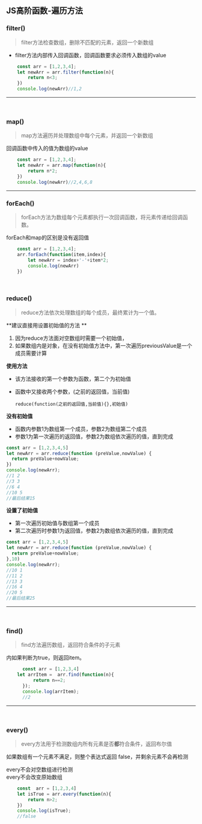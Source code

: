 ## JS高阶函数-遍历方法

### filter() 

> filter方法检查数组，删除不匹配的元素，返回一个新数组  

* filter方法内部传入回调函数，回调函数要求必须传入数组的value

```javascript
	const arr = [1,2,3,4];
	let newArr = arr.filter(function(n){
		return n<3;
	})
	console.log(newArr)//1,2
```

--------------------------------------------------
<br>

### map()

> map方法遍历并处理数组中每个元素，并返回一个新数组

回调函数中传入的值为数组的value

```javascript
	const arr = [1,2,3,4];
	let newArr = arr.map(function(n){
		return n*2;
	})
	console.log(newArr)//2,4,6,8
```

--------------------------------------------------

### forEach()

> forEach方法为数组每个元素都执行一次回调函数，将元素传递给回调函数。

forEach和map的区别是没有返回值

```js
	const arr = [1,2,3,4];
	arr.forEach(function(item,index){
		let newArr = index+'-'+item*2;
		console.log(newArr)
	})

```


<br>

### reduce()

> reduce方法依次处理数组的每个成员，最终累计为一个值。  

**建议直接用设置初始值的方法  **

1. 因为reduce方法面对空数组时需要一个初始值，  
2. 如果数组内是对象，在没有初始值方法中，第一次遍历previousValue是一个成员需要计算



**使用方法**

* 该方法接收的第一个参数为函数，第二个为初始值
* 函数中又接收两个参数，(之前的返回值，当前值)

      reduce(function(之前的返回值,当前值){},初始值)

**没有初始值**

 * 函数内参数1为数组第一个成员，参数2为数组第二个成员
 * 参数1为第一次遍历的返回值，参数2为数组依次遍历的值，直到完成

```javascript
const arr = [1,2,3,4,5]
let newArr = arr.reduce(function (preValue,nowValue) {
  return preValue+nowValue;
})
console.log(newArr);
//1 2
//3 3
//6 4
//10 5
//最后结果15
```

**设置了初始值**

 * 第一次遍历初始值与数组第一个成员
 * 第二次遍历时参数1为返回值，参数2为数组依次遍历的值，直到完成

```javascript
const arr = [1,2,3,4,5]
let newArr = arr.reduce(function (preValue,nowValue) {
  return preValue+nowValue;
},10)
console.log(newArr);
//10 1
//11 2
//13 3
//16 4
//20 5
//最后结果25
```

--------------------------------------------------

<br>

### find()

> find方法遍历数组，返回符合条件的子元素

内如果判断为true，则返回item。
```js
	  const arr = [1,2,3,4]
    let arrItem =  arr.find(function(n){
		  return n==2;
	  });
	  console.log(arrItem);
	  //2
```

--------------------------------------------------

<br>

### every()

> every方法用于检测数组内所有元素是否**都**符合条件，返回布尔值

如果数组有一个元素不满足，则整个表达式返回 false，并剩余元素不会再检测  

every不会对空数组进行检测  
every不会改变原始数组

```js
	const  arr = [1,2,3,4]
	let isTrue = arr.every(function(n){
		return n>2;
	})
	console.log(isTrue);
	//false
```